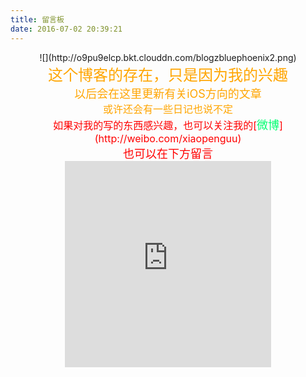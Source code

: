 ```yaml
---
title: 留言板
date: 2016-07-02 20:39:21
---
```

<center>![](http://o9pu9elcp.bkt.clouddn.com/blogzbluephoenix2.png)<center>
<center><font color=orange size=5>这个博客的存在，只是因为我的兴趣</font><center>

<center><font color=orange size=4>以后会在这里更新有关iOS方向的文章</font><center>

<center><font color=orange size=3>或许还会有一些日记也说不定</font><center>

<center><font color=red size=3>如果对我的写的东西感兴趣，也可以关注我的[<font color=＃00ff77 size=4>微博</font>](http://weibo.com/xiaopenguu)</font><center>

<center><font color=red size=4>也可以在下方留言</font><center>

<center><iframe frameborder="no" border="0" marginwidth="0" marginheight="0" width=330 height=330 src="http://music.163.com/outchain/player?type=0&id=371969111&auto=0&height=430"></iframe></center>
